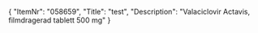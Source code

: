 {
  "ItemNr": "058659",
  "Title": "test",
  "Description": "Valaciclovir Actavis, filmdragerad tablett 500 mg"
}
